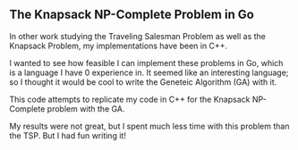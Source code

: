 ## The Knapsack NP-Complete Problem in Go
In other work studying the Traveling Salesman Problem as well as the Knapsack Problem, my implementations have been in C++.

I wanted to see how feasible I can implement these problems in Go, which is a language I have 0 experience in.
It seemed like an interesting language; so I thought it would be cool to write the Geneteic Algorithm (GA) with it.

This code attempts to replicate my code in C++ for the Knapsack NP-Complete problem with the GA.

My results were not great, but I spent much less time with this problem than the TSP. But I had fun writing it!
